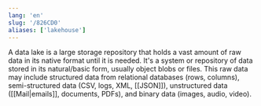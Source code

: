 ```yaml
---
lang: 'en'
slug: '/826CD0'
aliases: ['lakehouse']
---
```


A data lake is a large storage repository that holds a vast amount of raw data in its native format until it is needed. It's a system or repository of data stored in its natural/basic form, usually object blobs or files. This raw data may include structured data from relational databases (rows, columns), semi-structured data (CSV, logs, XML, [[JSON]]), unstructured data ([[Mail|emails]], documents, PDFs), and binary data (images, audio, video).
